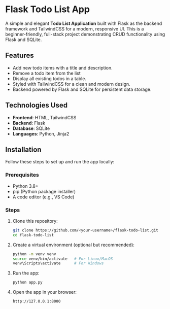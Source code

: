 # Flask Todo List App

A simple and elegant **Todo List Application** built with Flask as the backend framework and TailwindCSS for a modern, responsive UI. This is a beginner-friendly, full-stack project demonstrating CRUD functionality using Flask and SQLite.

## Features

- Add new todo items with a title and description.
- Remove a todo item from the list
- Display all existing todos in a table.
- Styled with TailwindCSS for a clean and modern design.
- Backend powered by Flask and SQLite for persistent data storage.

## Technologies Used

- **Frontend**: HTML, TailwindCSS
- **Backend**: Flask
- **Database**: SQLite
- **Languages**: Python, Jinja2

## Installation

Follow these steps to set up and run the app locally:

### Prerequisites

- Python 3.8+
- pip (Python package installer)
- A code editor (e.g., VS Code)

### Steps

1. Clone this repository:

   ```bash
   git clone https://github.com/<your-username>/flask-todo-list.git
   cd flask-todo-list
   ```

2. Create a virtual environment (optional but recommended):

   ```bash
   python -m venv venv
   source venv/bin/activate   # For Linux/MacOS
   venv\Scripts\activate      # For Windows
   ```

3. Run the app:

   ```bash
   python app.py
   ```

4. Open the app in your browser:
   ```
   http://127.0.0.1:8000
   ```
